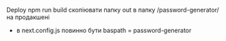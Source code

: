 Deploy
npm run build
скопіювати папку out в папку /password-generator/ на продакшені 

- в next.config.js повинно бути baspath = password-generator 